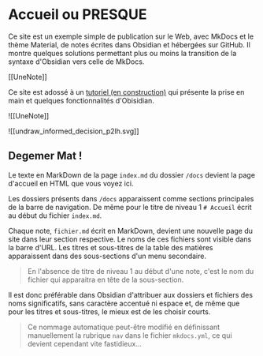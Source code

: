 # Accueil ou PRESQUE

Ce site est un exemple simple de publication sur le Web, avec MkDocs et le thème Material, de notes écrites dans Obsidian et hébergées sur GitHub. Il montre quelques solutions permettant plus ou moins la transition de la syntaxe d'Obsidian vers celle de MkDocs.

[[UneNote]]


Ce site est adossé à un [tutoriel (en construction)](https://ericecmorlaix.github.io/adn-Tutoriel_Obsidian/) qui présente la prise en main et quelques fonctionnalités d'Obisidian.

![[UneNote]]

![[undraw_informed_decision_p2lh.svg]]

## Degemer Mat !

Le texte en MarkDown de la page `index.md` du dossier `/docs` devient la page d'accueil en HTML que vous voyez ici.

Les dossiers présents dans `/docs` apparaissent comme sections principales de la barre de navigation. De même pour le titre de niveau 1 `# Accueil` écrit au début du fichier `index.md`.

Chaque note, `fichier.md` écrit en MarkDown, devient une nouvelle page du site dans leur section respective. Le noms de ces fichiers sont visible dans la barre d'URL. Les titres et sous-titres de la table des matières apparaissent dans des sous-sections d'un menu secondaire.

> En l'absence de titre de niveau 1 au début d'une note, c'est le nom du fichier qui apparaitra en tête de la sous-section.

Il est donc préférable dans Obsidian d'attribuer aux dossiers et fichiers des noms significatifs, sans caractère accentué ni espace et, de même que pour les titres et sous-titres, le mieux est de les choisir courts. 

> Ce nommage automatique peut-être modifié en définissant manuellement la rubrique `nav` dans le fichier `mkdocs.yml`, ce qui devient cependant vite fastidieux...
